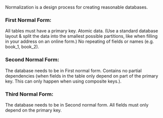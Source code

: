 Normalization is a design process for creating reasonable databases.

### First Normal Form:
All tables must have a primary key.
Atomic data. (Use a standard database layout & split the data into the smallest possible partitions, like when filling in your address on an online form.)
No repeating of fields or names (e.g. book_1, book_2).

### Second Normal Form:
The database needs to be in First normal form.
Contains no partial dependencies (when fields in the table only depend on part of the primary key. This can only happen when using composite keys.).

### Third Normal Form:
The database needs to be in Second normal form.
All fields must only depend on the primary key.
